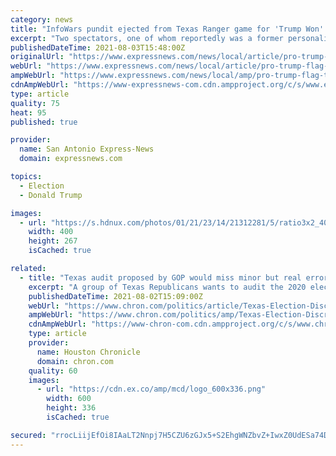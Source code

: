 ```yaml
---
category: news
title: "InfoWars pundit ejected from Texas Ranger game for 'Trump Won' flag"
excerpt: "Two spectators, one of whom reportedly was a former personality on the right-wing radio show InfoWars, hung a banner that read “Trump Won, Save America” from the upper stands during a Texas Rangers game on Sunday."
publishedDateTime: 2021-08-03T15:48:00Z
originalUrl: "https://www.expressnews.com/news/local/article/pro-trump-flag-texas-rangers-game-ejected-16360268.php"
webUrl: "https://www.expressnews.com/news/local/article/pro-trump-flag-texas-rangers-game-ejected-16360268.php"
ampWebUrl: "https://www.expressnews.com/news/local/amp/pro-trump-flag-texas-rangers-game-ejected-16360268.php"
cdnAmpWebUrl: "https://www-expressnews-com.cdn.ampproject.org/c/s/www.expressnews.com/news/local/amp/pro-trump-flag-texas-rangers-game-ejected-16360268.php"
type: article
quality: 75
heat: 95
published: true

provider:
  name: San Antonio Express-News
  domain: expressnews.com

topics:
  - Election
  - Donald Trump

images:
  - url: "https://s.hdnux.com/photos/01/21/23/14/21312281/5/ratio3x2_400.jpg"
    width: 400
    height: 267
    isCached: true

related:
  - title: "Texas audit proposed by GOP would miss minor but real errors that still wouldn't impact Trump's loss"
    excerpt: "A group of Texas Republicans wants to audit the 2020 election results in just the large, mostly Democratic counties across the state. If they get their way, they'll miss many of the real — but minor — errors in the state's vote count."
    publishedDateTime: 2021-08-02T15:09:00Z
    webUrl: "https://www.chron.com/politics/article/Texas-Election-Discrepancies-16357439.php"
    ampWebUrl: "https://www.chron.com/politics/amp/Texas-Election-Discrepancies-16357439.php"
    cdnAmpWebUrl: "https://www-chron-com.cdn.ampproject.org/c/s/www.chron.com/politics/amp/Texas-Election-Discrepancies-16357439.php"
    type: article
    provider:
      name: Houston Chronicle
      domain: chron.com
    quality: 60
    images:
      - url: "https://cdn.ex.co/amp/mcd/logo_600x336.png"
        width: 600
        height: 336
        isCached: true

secured: "rrocLiijEfOi8IAaLT2Nnpj7H5CZU6zGJx5+S2EhgWNZbvZ+IwxZ0UdESa74DkCGiVsjNXx5G4aUQaxeFNnDCO6RcCdSlz9p6nIN6qxU6viufLZNYujUGziu+Z7eeED4wSIQgRatAnxWG1NJuws5xKqgxj7UPII9lQr1XKoucLPWpFiTBw4d5zHKKFhoIEiB+sgqxIywvjVCYMKhEAkVCJZ7nU/YbEnPF29Bco7nGxB7hSA1xnnXi73hsNVyzfiaWpo/p1f5XzXJwWgLWU7cBJpyxBXU+XdWjl4rWdnmAF0g5+m50oo0nNeQYX97YeigpbdmZCGlfBtVUO/7UpVNvJSMH+Eu6sGUdBWHznBvZ2A=;lj9/pwHxHilUJ2HozcwH+w=="
---
```


